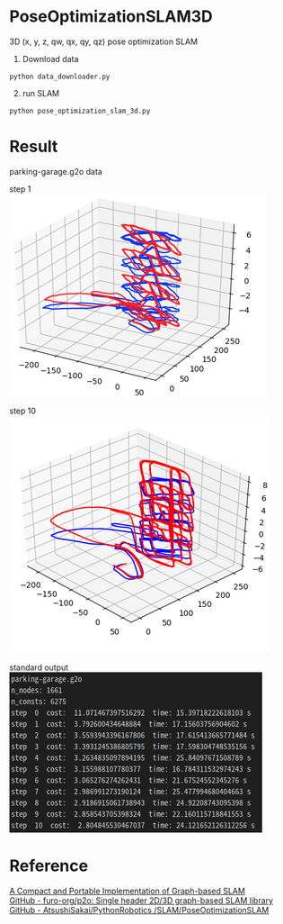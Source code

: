 # PoseOptimizationSLAM3D
3D (x, y, z, qw, qx, qy, qz) pose optimization SLAM

1. Download data  

~~~
python data_downloader.py
~~~

2. run SLAM 

~~~
python pose_optimization_slam_3d.py
~~~

# Result

parking-garage.g2o data

step 1  
![demo](./images/parking-garage_step1.png)  

step 10  
![demo](./images/parking-garage_step10.png)  
 
standard output  
![demo](./images/output.png)  

# Reference 
[A Compact and Portable Implementation of Graph\-based SLAM](https://www.researchgate.net/publication/321287640_A_Compact_and_Portable_Implementation_of_Graph-based_SLAM)  
[GitHub \- furo\-org/p2o: Single header 2D/3D graph\-based SLAM library](https://github.com/furo-org/p2o)  
[GitHub \- AtsushiSakai/PythonRobotics
/SLAM/PoseOptimizationSLAM](https://github.com/AtsushiSakai/PythonRobotics/tree/master/SLAM/PoseOptimizationSLAM)
